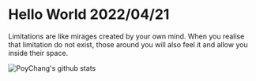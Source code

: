 # Hello World 2022/04/21

Limitations are like mirages created by your own mind. When you realise that limitation do not exist, those around you will also feel it and allow you inside their space.

![PoyChang's github stats](https://github-readme-stats.vercel.app/api?username=poychang&show_icons=true&theme=dracula)
